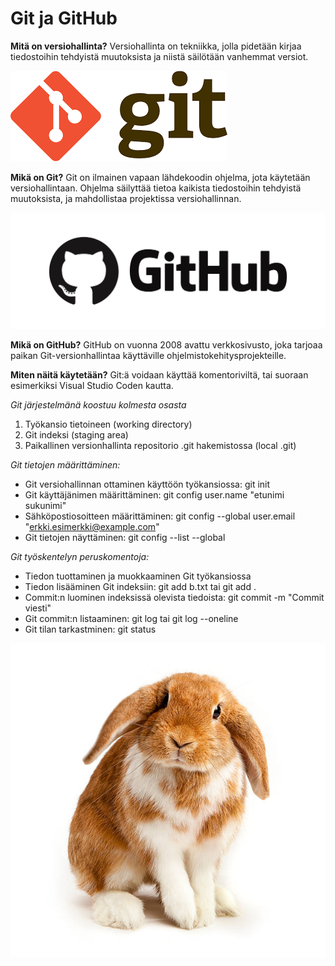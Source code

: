 # Git ja GitHub


**Mitä on versiohallinta?**
Versiohallinta on tekniikka, jolla pidetään kirjaa tiedostoihin tehdyistä muutoksista ja niistä säilötään vanhemmat versiot.

![alt text](git.png)

**Mikä on Git?**
Git on ilmainen vapaan lähdekoodin ohjelma, jota käytetään versiohallintaan. Ohjelma säilyttää tietoa kaikista tiedostoihin tehdyistä muutoksista, ja mahdollistaa projektissa versiohallinnan.

![alt text](github.png)

**Mikä on GitHub?**
GitHub on vuonna 2008 avattu verkkosivusto, joka tarjoaa paikan Git-versionhallintaa käyttäville ohjelmistokehitysprojekteille.

**Miten näitä käytetään?**
Git:ä voidaan käyttää komentoriviltä, tai suoraan esimerkiksi Visual Studio Coden kautta. 

*Git järjestelmänä koostuu kolmesta osasta*
  1. Työkansio tietoineen (working directory)
  2. Git indeksi (staging area)
  3. Paikallinen versionhallinta repositorio .git hakemistossa (local .git)

*Git tietojen määrittäminen:*
  - Git versiohallinnan ottaminen käyttöön työkansiossa: git init
  - Git käyttäjänimen määrittäminen: git config user.name "etunimi sukunimi"
  - Sähköpostiosoitteen määrittäminen: git config --global user.email "erkki.esimerkki@example.com"
  - Git tietojen näyttäminen: git config --list --global
    
*Git työskentelyn peruskomentoja:*
  - Tiedon tuottaminen ja muokkaaminen Git työkansiossa
  - Tiedon lisääminen Git indeksiin: git add b.txt tai git add .
  - Commit:n luominen indeksissä olevista tiedoista: git commit -m "Commit viesti"
  - Git commit:n listaaminen: git log tai git log --oneline
  - Git tilan tarkastminen: git status

![alt text](buny.jpg)


